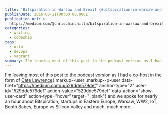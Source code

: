```yaml
---
title: 'Bitspiration in Warsaw and Brexit {#bitspiration-in-warsaw-and-brexit'
publishDate: 2016-06-11T00:00:00.000Z
publication_url: >-
  https://medium.com/@chrischinchilla/bitspiration-in-warsaw-and-brexit-7236bd7793c6
categories:
  - writing
  - codeship
tags:
  - otto
  - devops
  - vagrant
summary: I'm leaving most of this post to the podcast version as I had a co-host
---
```



I'm leaving most of this post to the podcast version as I had a co-host
in the form of [Cate
Lawrence](https://medium.com/u/529dde579def){.markup--user
.markup--p-user data-href="https://medium.com/u/529dde579def"
anchor-type="2" user-id="529dde579def" action-value="529dde579def"
data-action="show-user-card" action-type="hover" target="_blank"} and we
spoke for nearly an hour about Bitspiration, startups in Eastern Europe,
Warsaw, WW2, IoT, Booth Babes, Europe vs Silicon Valley and much, much
more.
